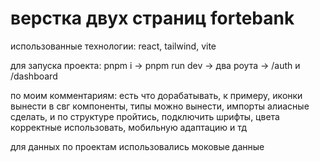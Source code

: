 # верстка двух страниц fortebank

использованные технологии: react, tailwind, vite

для запуска проекта: pnpm i -> pnpm run dev -> два роута -> /auth и /dashboard

по моим комментариям: есть что дорабатывать, к примеру, иконки вынести в свг компоненты, типы можно вынести, импорты алиасные сделать, и по структуре пройтись, подключить шрифты, цвета корректные использовать, мобильную адаптацию и тд


для данных по проектам использовались моковые данные
